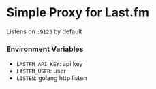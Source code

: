 # Simple Proxy for Last.fm

Listens on `:9123` by default

### Environment Variables

- `LASTFM_API_KEY`: api key
- `LASTFM_USER`: user
- `LISTEN`: golang http listen
